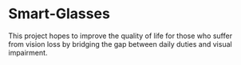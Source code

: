 # Smart-Glasses

This project hopes to improve the quality of life for those who suffer from vision loss by bridging the gap between daily duties and visual impairment.

[Link to the design]: ("https://a360.co/3IRWaFf")
